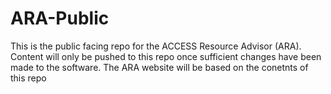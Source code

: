 # ARA-Public

This is the public facing repo for the ACCESS Resource Advisor (ARA). Content will only be pushed to this repo once sufficient changes have been made to the software. The ARA website will be based on the conetnts of this repo
